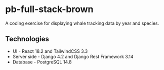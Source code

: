 # pb-full-stack-brown

A coding exercise for displaying whale tracking data by year and species.

## Technologies
- UI - React 18.2 and TailwindCSS 3.3
- Server side - Django 4.2 and Django Rest Framework 3.14
- Database - PostgreSQL 14.8
